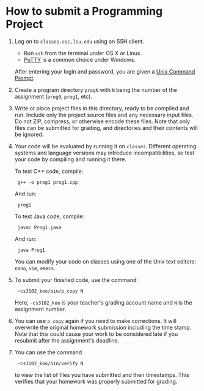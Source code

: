 # How to submit a Programming Project

1. Log on to `classes.csc.lsu.edu` using an SSH client.

	- Run `ssh` from the terminal under OS X or Linux.
	- [PuTTY](http://www.chiark.greenend.org.uk/~sgtatham/putty/download.html) is a common choice under Windows.

	After entering your login and password, you are given a [Unix Command Prompt](http://www.ks.uiuc.edu/Training/Tutorials/Reference/unixprimer.html).

1. Create a program directory `progN` with `N` being the number of the assignment (`prog0`, `prog1`, etc).

1. Write or place project files in this directory, ready to be compiled and run. Include only the project source files and any necessary input files. Do not ZIP, compress, or otherwise encode these files. Note that only files can be submitted for grading, and directories and their contents will be ignored.

1. Your code will be evaluated by running it on `classes`. Different operating systems and language versions may introduce incompatibilities, so test your code by compiling and running it there.

	To test C++ code, compile:

		g++ -o prog1 prog1.cpp

	And run:

		prog1

	To test Java code, compile:

		javac Prog1.java

	And run:

		java Prog1

	You can modify your code on classes using one of the Unix text editors: `nano`, `vim`, `emacs`.

1. To submit your finished code, use the command:

		~cs3102_koo/bin/p_copy N

	Here, `~cs3102_koo` is your teacher's grading account name and `N` is the assignment number.

1. You can use `p_copy` again if you need to make corrections.  It will overwrite the original homework submission including the time stamp. Note that this could cause your work to be considered late if you resubmit after the assignment's deadline.

1. You can use the command

		~cs3102_koo/bin/verify N

	to view the list of files you have submitted and their timestamps. This verifies that your homework was properly submitted for grading.
